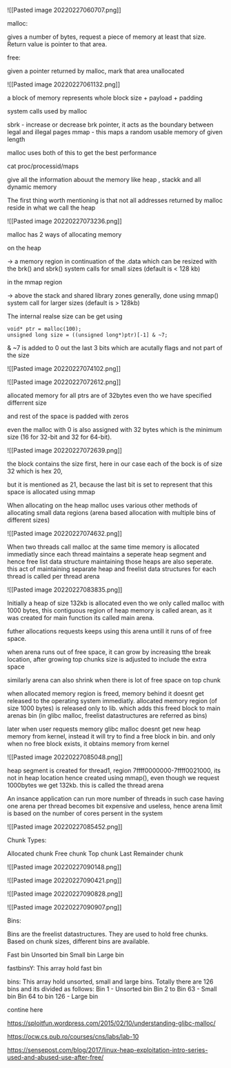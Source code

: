 ![[Pasted image 20220227060707.png]]

malloc:

gives a  number of bytes, request a piece of memory at least that size. Return value is pointer to that area.

free:

given a pointer returned by malloc, mark that area unallocated

![[Pasted image 20220227061132.png]]

a block of memory represents whole block size + payload + padding

system calls used by malloc

sbrk - increase or decrease brk pointer, it acts as the boundary between legal and illegal pages
mmap - this maps a random usable memory of given length

malloc uses both of this to get the best performance

cat proc/processid/maps

give all the information abouut the memory like heap , stackk and all dynamic memory 

The first thing worth mentioning is that not all addresses returned by malloc reside in what we call the heap

![[Pasted image 20220227073236.png]]

malloc has 2 ways of allocating memory

on the heap 

-> a memory region in continuation of the .data which can be resized with the brk() and sbrk() system calls for small sizes (default is < 128 kb)

in the mmap region

-> above the stack and shared library zones generally, done using mmap() system call for larger sizes (default is > 128kb)

The internal realse size can be get using 

```
void* ptr = malloc(100);
unsigned long size = ((unsigned long*)ptr)[-1] & ~7;
```

& ~7 is added to 0 out the last 3 bits which are acutally flags and not part of the size

![[Pasted image 20220227074102.png]]

![[Pasted image 20220227072612.png]]


allocated memory for all ptrs are of 32bytes even tho we have specified differrent size

and rest of the space is padded with zeros

even the malloc with 0 is also assigned with 32 bytes which is the minimum size (16 for 32-bit and 32 for 64-bit).

![[Pasted image 20220227072639.png]]

the block contains the size first, here in our case each of the bock is of size 32 which is hex 20, 

but it is mentioned as 21, because the last bit is set to represent that this space is allocated using mmap

When allocating on the heap malloc uses various other methods of allocating small data regions (arena based allocation with multiple bins of different sizes)

![[Pasted image 20220227074632.png]]

When two threads call malloc at the same time memory is allocated immediatly since each thread maintains a seperate heap segment and hence free list data structure maintaining those heaps are also seperate. this act of maintaining separate heap and freelist data structures for each thread is called per thread arena


![[Pasted image 20220227083835.png]]

Initially a heap of size 132kb is allocated even tho we only called malloc with 1000 bytes, this contiguous region of heap memory is called arean, as it was created for main function its called main arena.

futher allocations requests keeps using this arena untill it runs of of free space.

when arena runs out of free space, it can grow by increasing tthe break location, after growing top chunks size is adjusted to include the extra space

similarly arena can also shrink when there is lot of free space on top chunk

when allocated memory region is freed, memory behind it doesnt get released to the operating system immediatly. allocated memory region (of size 1000 bytes) is released only to lib. which adds this freed block to main arenas bin (in glibc malloc, freelist datastructures are referred as bins)

later when user requests memory glibc malloc doesnt get new heap memory from kernel, instead it will try to find a free block in bin. and only when no free block exists, it obtains memory from kernel

![[Pasted image 20220227085048.png]]

heap segment is created for thread1, region 7ffff0000000-7ffff0021000, its not in heap location hence created using mmap(), even though we request 1000bytes we get 132kb. this is called the thread arena

An insance application can run more number of threads in such case having one arena per thread becomes bit expensive and useless, hence arena limit is based on the number of cores persent in the system

![[Pasted image 20220227085452.png]]

Chunk Types:

Allocated chunk
Free chunk
Top chunk
Last Remainder chunk

![[Pasted image 20220227090148.png]]

![[Pasted image 20220227090421.png]]

![[Pasted image 20220227090828.png]]

![[Pasted image 20220227090907.png]]

Bins:

Bins are the freelist datastructures. They are used to hold free chunks. Based on chunk sizes, different bins are available.

Fast bin
Unsorted bin
Small bin
Large bin

fastbinsY: This array hold fast bin

bins: This array hold unsorted, small and large bins. Totally there are 126 bins and its divided as follows:
	Bin 1 - Unsorted bin
	Bin 2 to Bin 63 - Small bin
	Bin 64 to bin 126 - Large bin


contine here

https://sploitfun.wordpress.com/2015/02/10/understanding-glibc-malloc/

https://ocw.cs.pub.ro/courses/cns/labs/lab-10

https://sensepost.com/blog/2017/linux-heap-exploitation-intro-series-used-and-abused-use-after-free/